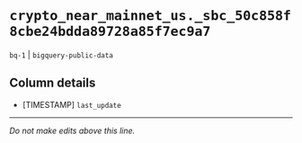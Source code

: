# `crypto_near_mainnet_us._sbc_50c858f8cbe24bdda89728a85f7ec9a7`
`bq-1` | `bigquery-public-data`

## Column details
* [TIMESTAMP] `last_update`

-------------------------------------------------------------------------------
*Do not make edits above this line.*
